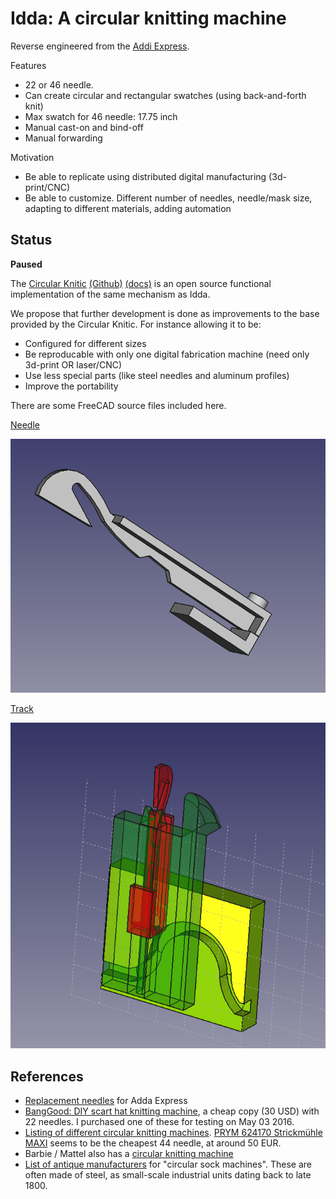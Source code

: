 
Idda: A circular knitting machine
==================

Reverse engineered from the [Addi Express](https://www.google.no/?#q=addi+express).

Features

* 22 or 46 needle. 
* Can create circular and rectangular swatches (using back-and-forth knit)
* Max swatch for 46 needle: 17.75 inch
* Manual cast-on and bind-off
* Manual forwarding

Motivation

* Be able to replicate using distributed digital manufacturing (3d-print/CNC)
* Be able to customize. Different number of needles, needle/mask size, adapting to different materials, adding automation

Status
--------
**Paused**

The [Circular Knitic](http://www.varvarag.info/circular-knitic)
[(Github)](https://github.com/var-mar/circular_knitic)
[(docs)](http://issuu.com/marcanet/docs/circular_knitic_documentation)
is an open source functional implementation of the same mechanism as Idda.

We propose that further development is done as improvements to the base provided by the Circular Knitic.
For instance allowing it to be:

* Configured for different sizes
* Be reproducable with only one digital fabrication machine (need only 3d-print OR laser/CNC)
* Use less special parts (like steel needles and aluminum profiles)
* Improve the portability

There are some FreeCAD source files included here.

[Needle](./needle.fcstd)

![Needle prototype model](./doc/needle-prototype.png)

[Track](./track.fcstd)

![Track prototype model](./doc/track-prototype.png)


References
----------

* [Replacement needles](http://www.amazon.com/Express-Knitting-Machine-Replacement-Needles/dp/B004T2MHVA) for Adda Express
* [BangGood: DIY scart hat knitting machine](http://www.banggood.com/Creative-DIY-Scarf-Hat-Quick-Knitting-Machine-Handheld-Handwork-Weaving-Tool-for-Adult-Child-p-1030934.html),
a cheap copy (30 USD) with 22 needles. I purchased one of these for testing on May 03 2016.
* [Listing of different circular knitting machines](http://www.kobakant.at/DIY/?p=1144).
[PRYM 624170 Strickmühle MAXI](http://www.amazon.de/PRYM-624170-Strickm%C3%BChle-MAXI/dp/B000VKFJ32/ref=sr_1_4?ie=UTF8&s=garden&qid=1245759008&sr=8-4) seems to be the cheapest 44 needle, at around 50 EUR.
* Barbie / Mattel also has a [circular knitting machine](https://www.flickr.com/photos/plusea/3675240262)
* [List of antique manufacturers](cskms.org/where-to-find-a-csm/) for "circular sock machines".
These are often made of steel, as small-scale industrial units dating back to late 1800.
